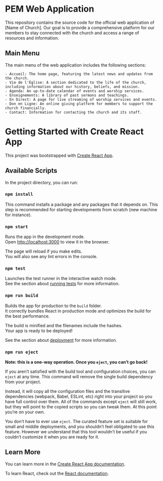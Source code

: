 # PEM Web Application
This repository contains the source code for the official web application of [Name of Church]. Our goal is to provide a comprehensive platform for our members to stay connected with the church and access a range of resources and information.

## Main Menu
The main menu of the web application includes the following sections:

    - Accueil: The home page, featuring the latest news and updates from the church.
    - Vie de l'Église: A section dedicated to the life of the church, including information about our history, beliefs, and mission.
    - Agenda: An up-to-date calendar of events and worship services.
    - Enseignements: A library of past sermons and teachings.
    - En Direct: A page for live streaming of worship services and events.
    - Don en Ligne: An online giving platform for members to support the church financially.
    - Contact: Information for contacting the church and its staff.

# Getting Started with Create React App

This project was bootstrapped with [Create React App](https://github.com/facebook/create-react-app).

## Available Scripts

In the project directory, you can run:

### `npm install`

This command installs a package and any packages that it depends on. This step is recommended for starting developments from scratch (new machine for instance).

### `npm start`

Runs the app in the development mode.\
Open [http://localhost:3000](http://localhost:3000) to view it in the browser.

The page will reload if you make edits.\
You will also see any lint errors in the console.

### `npm test`

Launches the test runner in the interactive watch mode.\
See the section about [running tests](https://facebook.github.io/create-react-app/docs/running-tests) for more information.

### `npm run build`

Builds the app for production to the `build` folder.\
It correctly bundles React in production mode and optimizes the build for the best performance.

The build is minified and the filenames include the hashes.\
Your app is ready to be deployed!

See the section about [deployment](https://facebook.github.io/create-react-app/docs/deployment) for more information.

### `npm run eject`

**Note: this is a one-way operation. Once you `eject`, you can’t go back!**

If you aren’t satisfied with the build tool and configuration choices, you can `eject` at any time. This command will remove the single build dependency from your project.

Instead, it will copy all the configuration files and the transitive dependencies (webpack, Babel, ESLint, etc) right into your project so you have full control over them. All of the commands except `eject` will still work, but they will point to the copied scripts so you can tweak them. At this point you’re on your own.

You don’t have to ever use `eject`. The curated feature set is suitable for small and middle deployments, and you shouldn’t feel obligated to use this feature. However we understand that this tool wouldn’t be useful if you couldn’t customize it when you are ready for it.

## Learn More

You can learn more in the [Create React App documentation](https://facebook.github.io/create-react-app/docs/getting-started).

To learn React, check out the [React documentation](https://reactjs.org/).
